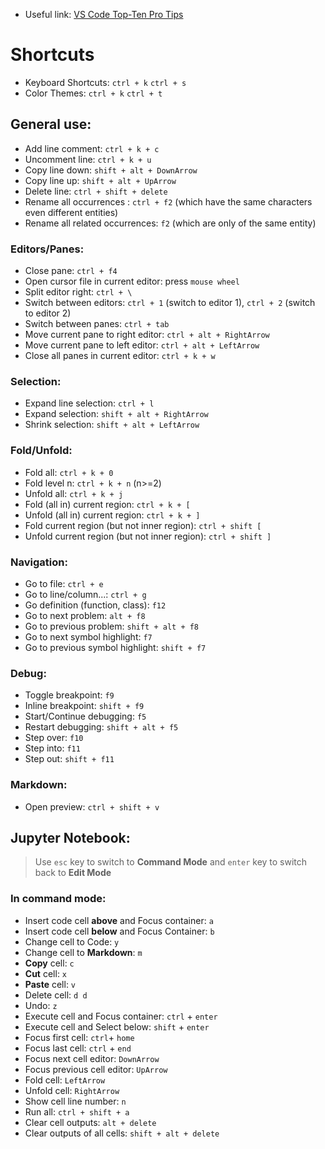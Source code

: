 - Useful link: [VS Code Top-Ten Pro Tips](https://www.youtube.com/watch?v=u21W_tfPVrY)
# Shortcuts
- Keyboard Shortcuts: `ctrl + k` `ctrl + s`
- Color Themes: `ctrl + k` `ctrl + t`
## General use:
- Add line comment: `ctrl + k + c`
- Uncomment line: `ctrl + k + u`
- Copy line down: `shift + alt + DownArrow`
- Copy line up: `shift + alt + UpArrow`
- Delete line: `ctrl + shift + delete`
- Rename all occurrences : `ctrl + f2` (which have the same characters even different entities)
- Rename all related occurrences: `f2` (which are only of the same entity)
### Editors/Panes:
- Close pane: `ctrl + f4`
- Open cursor file in current editor: press `mouse wheel`
- Split editor right: `ctrl + \`
- Switch between editors: `ctrl + 1` (switch to editor 1), `ctrl + 2` (switch to editor 2)
- Switch between panes:  `ctrl + tab`
- Move current pane to right editor: `ctrl + alt + RightArrow`
- Move current pane to left editor: `ctrl + alt + LeftArrow`
- Close all panes in current editor: `ctrl + k + w`
### Selection:
- Expand line selection: `ctrl + l`
- Expand selection: `shift + alt + RightArrow`
- Shrink selection: `shift + alt + LeftArrow`
### Fold/Unfold:
- Fold all: `ctrl + k + 0`
- Fold level n: `ctrl + k + n`  (n>=2)
- Unfold all: `ctrl + k + j`
- Fold (all in) current region: `ctrl + k + [`
- Unfold (all in) current region: `ctrl + k + ]`
- Fold current region (but not inner region): `ctrl + shift [`
- Unfold current region (but not inner region): `ctrl + shift ]`
### Navigation:
- Go to file: `ctrl + e`
- Go to line/column...: `ctrl + g`
- Go definition (function, class): `f12`
- Go to next problem: `alt + f8`
- Go to previous problem: `shift + alt + f8`
- Go to next symbol highlight: `f7`
- Go to previous symbol highlight: `shift + f7` 
### Debug:
- Toggle breakpoint: `f9`
- Inline breakpoint: `shift + f9`
- Start/Continue debugging: `f5`
- Restart debugging: `shift + alt + f5`
- Step over: `f10`
- Step into: `f11`
- Step out: `shift + f11`
### Markdown:
- Open preview: `ctrl + shift + v`
## Jupyter Notebook:
> Use `esc` key to switch to **Command Mode** and `enter` key to switch back to **Edit Mode**  
### In command mode:
- Insert code cell **above** and Focus container: `a`
- Insert code cell **below** and Focus Container: `b`
- Change cell to Code: `y`
- Change cell to **Markdown**: `m`
- **Copy** cell: `c`
- **Cut** cell: `x`
- **Paste** cell: `v`
- Delete cell: `d d`
- Undo: `z`
- Execute cell and Focus container: `ctrl` + `enter`
- Execute cell and Select below: `shift` + `enter`
- Focus first cell: `ctrl`+ `home`
- Focus last cell: `ctrl` + `end`
- Focus next cell editor: `DownArrow`
- Focus previous cell editor: `UpArrow`
- Fold cell: `LeftArrow`
- Unfold cell: `RightArrow`
- Show cell line number: `n`
- Run all: `ctrl + shift + a`
- Clear cell outputs: `alt + delete`
- Clear outputs of all cells: `shift + alt + delete`